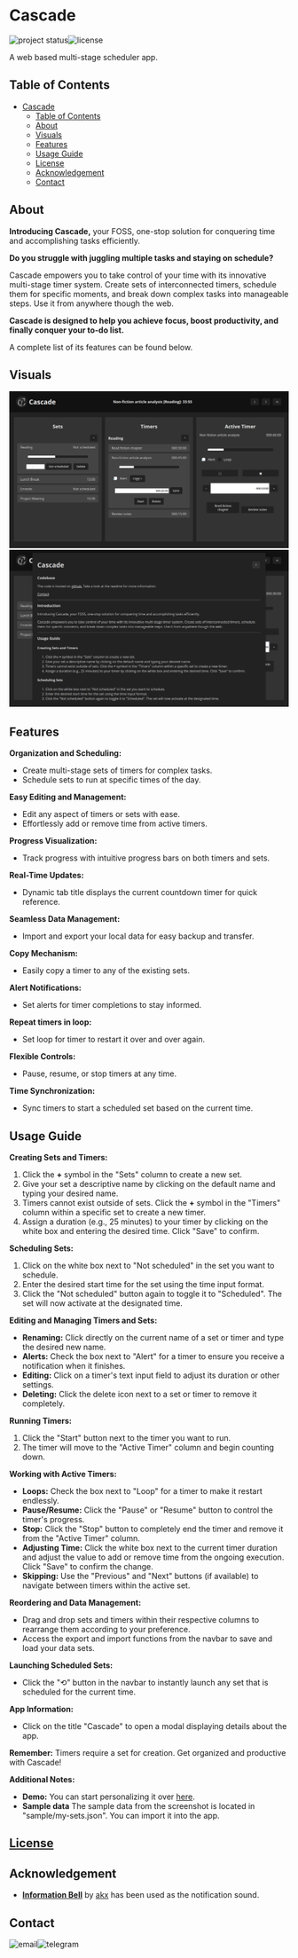# Cascade

[<img align="left" alt="project status" src="https://img.shields.io/badge/Status-Development-1D1A82?style=for-the-badge" />](#)&nbsp;&nbsp;
[<img align="left" alt="license" src="https://img.shields.io/badge/License-MIT-750014?style=for-the-badge" />](LICENSE)&nbsp;&nbsp;

A web based multi-stage scheduler app.

## Table of Contents

-   [Cascade](#cascade)
    -   [Table of Contents](#table-of-contents)
    -   [About](#about)
    -   [Visuals](#visuals)
    -   [Features](#features)
    -   [Usage Guide](#usage-guide)
    -   [License](#license)
    -   [Acknowledgement](#acknowledgement)
    -   [Contact](#contact)

## About

**Introducing Cascade,** your FOSS, one-stop solution for conquering time and accomplishing tasks efficiently.

**Do you struggle with juggling multiple tasks and staying on schedule?**

Cascade empowers you to take control of your time with its innovative multi-stage timer system. Create sets of interconnected timers, schedule them for specific moments, and break down complex tasks into manageable steps. Use it from anywhere though the web.

**Cascade is designed to help you achieve focus, boost productivity, and finally conquer your to-do list.**

A complete list of its features can be found below.

## Visuals

![Screenshot of app](sample/preview/desktop_preview.png)
![Screenshot of details](sample/preview/details_desktop_preview.png)

## Features

**Organization and Scheduling:**

-   Create multi-stage sets of timers for complex tasks.
-   Schedule sets to run at specific times of the day.

**Easy Editing and Management:**

-   Edit any aspect of timers or sets with ease.
-   Effortlessly add or remove time from active timers.

**Progress Visualization:**

-   Track progress with intuitive progress bars on both timers and sets.

**Real-Time Updates:**

-   Dynamic tab title displays the current countdown timer for quick reference.

**Seamless Data Management:**

-   Import and export your local data for easy backup and transfer.

**Copy Mechanism:**

-   Easily copy a timer to any of the existing sets.

**Alert Notifications:**

-   Set alerts for timer completions to stay informed.

**Repeat timers in loop:**

-   Set loop for timer to restart it over and over again.

**Flexible Controls:**

-   Pause, resume, or stop timers at any time.

**Time Synchronization:**

-   Sync timers to start a scheduled set based on the current time.

## Usage Guide

**Creating Sets and Timers:**

1. Click the **+** symbol in the "Sets" column to create a new set.
2. Give your set a descriptive name by clicking on the default name and typing your desired name.
3. Timers cannot exist outside of sets. Click the **+** symbol in the "Timers" column within a specific set to create a new timer.
4. Assign a duration (e.g., 25 minutes) to your timer by clicking on the white box and entering the desired time. Click "Save" to confirm.

**Scheduling Sets:**

1. Click on the white box next to "Not scheduled" in the set you want to schedule.
2. Enter the desired start time for the set using the time input format.
3. Click the "Not scheduled" button again to toggle it to "Scheduled". The set will now activate at the designated time.

**Editing and Managing Timers and Sets:**

-   **Renaming:** Click directly on the current name of a set or timer and type the desired new name.
-   **Alerts:** Check the box next to "Alert" for a timer to ensure you receive a notification when it finishes.
-   **Editing:** Click on a timer's text input field to adjust its duration or other settings.
-   **Deleting:** Click the delete icon next to a set or timer to remove it completely.

**Running Timers:**

1. Click the "Start" button next to the timer you want to run.
2. The timer will move to the "Active Timer" column and begin counting down.

**Working with Active Timers:**

-   **Loops:** Check the box next to "Loop" for a timer to make it restart endlessly.
-   **Pause/Resume:** Click the "Pause" or "Resume" button to control the timer's progress.
-   **Stop:** Click the "Stop" button to completely end the timer and remove it from the "Active Timer" column.
-   **Adjusting Time:** Click the white box next to the current timer duration and adjust the value to add or remove time from the ongoing execution. Click "Save" to confirm the change.
-   **Skipping:** Use the "Previous" and "Next" buttons (if available) to navigate between timers within the active set.

**Reordering and Data Management:**

-   Drag and drop sets and timers within their respective columns to rearrange them according to your preference.
-   Access the export and import functions from the navbar to save and load your data sets.

**Launching Scheduled Sets:**

-   Click the "⟲" button in the navbar to instantly launch any set that is scheduled for the current time.

**App Information:**

-   Click on the title "Cascade" to open a modal displaying details about the app.

**Remember:** Timers require a set for creation. Get organized and productive with Cascade!

**Additional Notes:**

-   **Demo:** You can start personalizing it over [here](https://shashotoNur.github.io/cascade/).
-   **Sample data** The sample data from the screenshot is located in "sample/my-sets.json". You can import it into the app.

## [License](LICENSE)

## Acknowledgement

-   **[Information Bell](https://github.com/akx/Notifications/blob/master/OGG/Information_Bell.ogg)** by [akx](https://github.com/akx) has been used as the notification sound.

## Contact

[<img align="left" alt="email" src="https://img.shields.io/badge/email-8838FF?logo=proton&logoColor=white&style=for-the-badge" />](mailto:shashoto.nur@proton.me?subject=Wanted%20to%20talk%20about%20Cascade)
[<img align="left" alt="telegram" src="https://img.shields.io/badge/telegram-229ED9?logo=telegram&logoColor=white&style=for-the-badge" />](https://t.me/shashoto)
